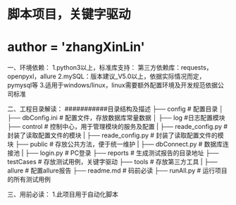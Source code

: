 # 脚本项目，关键字驱动
# author = 'zhangXinLin'
一、环境依赖：
1.python3以上，标准库支持： 第三方依赖库：requests，openpyxl，allure
2.mySQL：版本建议_V5.0以上，依据实际情况而定，pymysql等
3.适用于windows/linux，linux需要额外配置环境及开发规范依据公司标准

二、工程目录解读：
###########目录结构及描述
├── config                                  # 配置目录
│       ├── dbConfig.ini                    # 配置文件，存放数据库常量数据
│       ├── log                             #日志配置模块
├── control                                 # 控制中心，用于管理模块的服务及配置
|       ├── reade_config.py                 # 封装了读取配置文件的模块
|       ├── reade_config.py                 # 封装了读取配置文件的模块
├── public                                  # 存放公共方法，便于统一维护
|       ├── dbConnect.py                    # 数据库连接池
|       ├── login.py                        # PC登录
├── reports                                 # 生成测试报告的目录地址
├── testCases                               # 存放测试用例，关键字驱动
├── tools                                   # 存放第三方工具
|       ├── allure                          # 配置allure报告
├── readme.md                               # 码前必读
├── runAll.py                               # 运行项目的所有测试用例


三、用前必读：
1.此项目用于自动化脚本